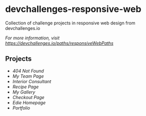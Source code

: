 # devchallenges-responsive-web
Collection of challenge projects in responsive web design from devchallenges.io

*For more information, visit https://devchallenges.io/paths/responsiveWebPaths*
## Projects

- *404 Not Found*
- *My Team Page*
- *Interior Consultant*
- *Recipe Page*
- *My Gallery*
- *Checkout Page*
- *Edie Homepage*
- *Portfolio*
